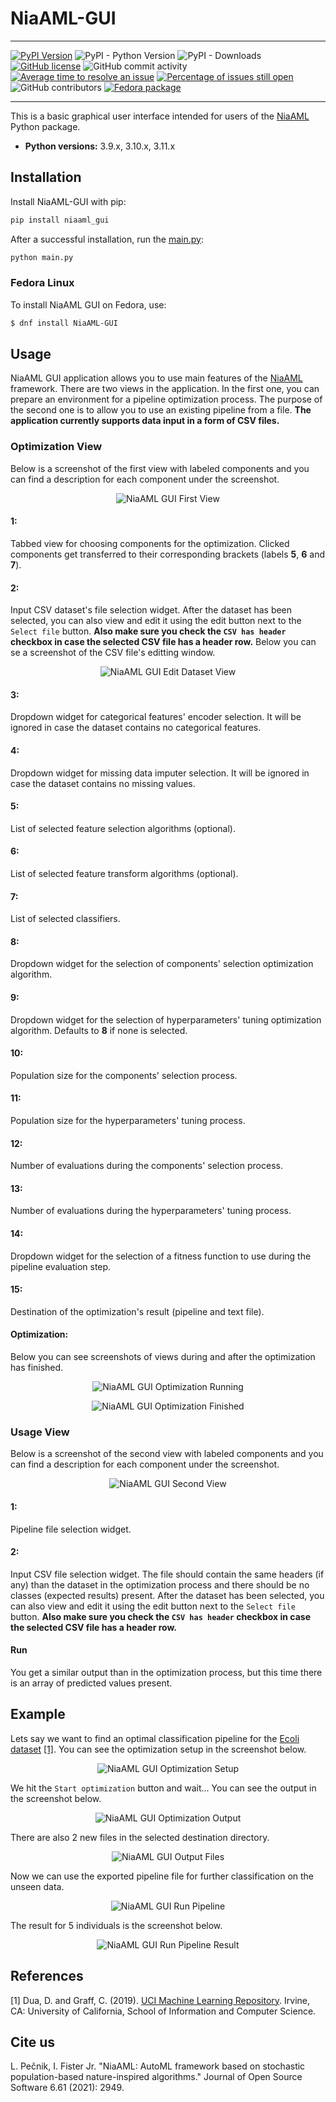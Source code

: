 # NiaAML-GUI

---

[![PyPI Version](https://img.shields.io/pypi/v/niaaml-gui.svg)](https://pypi.python.org/pypi/niaaml-gui)
![PyPI - Python Version](https://img.shields.io/pypi/pyversions/niaaml-gui.svg)
![PyPI - Downloads](https://img.shields.io/pypi/dm/niaaml-gui.svg)
[![GitHub license](https://img.shields.io/github/license/lukapecnik/NiaAML-GUI.svg)](https://github.com/flukapecnik/NiaAML-GUI/blob/master/LICENSE)
![GitHub commit activity](https://img.shields.io/github/commit-activity/w/lukapecnik/NiaAML-GUI.svg)
[![Average time to resolve an issue](http://isitmaintained.com/badge/resolution/lukapecnik/NiaAML-GUI.svg)](http://isitmaintained.com/project/lukapecnik/NiaAML-GUI "Average time to resolve an issue")
[![Percentage of issues still open](http://isitmaintained.com/badge/open/lukapecnik/NiaAML-GUI.svg)](http://isitmaintained.com/project/lukapecnik/NiaAML-GUI "Percentage of issues still open")
![GitHub contributors](https://img.shields.io/github/contributors/lukapecnik/NiaAML-GUI.svg)
[![Fedora package](https://img.shields.io/fedora/v/NiaAML-GUI?color=blue&label=Fedora%20Linux&logo=fedora)](https://src.fedoraproject.org/rpms/NiaAML-GUI)

---

This is a basic graphical user interface intended for users of the [NiaAML](https://github.com/lukapecnik/NiaAML) Python package.

* **Python versions:** 3.9.x, 3.10.x, 3.11.x

## Installation

Install NiaAML-GUI with pip:

```sh
pip install niaaml_gui
```

After a successful installation, run the [main.py](niaaml_gui/main.py):

```sh
python main.py
```

### Fedora Linux

To install NiaAML GUI on Fedora, use:

```sh
$ dnf install NiaAML-GUI
```

## Usage

NiaAML GUI application allows you to use main features of the [NiaAML](https://github.com/lukapecnik/NiaAML) framework. There are two views in the application. In the first one, you can prepare an environment for a pipeline optimization process. The purpose of the second one is to allow you to use an existing pipeline from a file. **The application currently supports data input in a form of CSV files.**

### Optimization View

Below is a screenshot of the first view with labeled components and you can find a description for each component under the screenshot.

<p align="center"><img src=".github/gui1.png" alt="NiaAML GUI First View" title="NiaAML GUI First View"/></p>

#### 1:

Tabbed view for choosing components for the optimization. Clicked components get transferred to their corresponding brackets (labels **5**, **6** and **7**).

#### 2:

Input CSV dataset's file selection widget. After the dataset has been selected, you can also view and edit it using the edit button next to the `Select file` button. **Also make sure you check the `CSV has header` checkbox in case the selected CSV file has a header row.** Below you can se a screenshot of the CSV file's editting window.

<p align="center"><img src=".github/gui3.png" alt="NiaAML GUI Edit Dataset View" title="NiaAML GUI Edit Dataset View"/></p>

#### 3:

Dropdown widget for categorical features' encoder selection. It will be ignored in case the dataset contains no categorical features.

#### 4:

Dropdown widget for missing data imputer selection. It will be ignored in case the dataset contains no missing values.

#### 5:

List of selected feature selection algorithms (optional).

#### 6:

List of selected feature transform algorithms (optional).

#### 7:

List of selected classifiers.

#### 8:

Dropdown widget for the selection of components' selection optimization algorithm.

#### 9:

Dropdown widget for the selection of hyperparameters' tuning optimization algorithm. Defaults to **8** if none is selected.

#### 10:

Population size for the components' selection process.

#### 11:

Population size for the hyperparameters' tuning process.

#### 12:

Number of evaluations during the components' selection process.

#### 13:

Number of evaluations during the hyperparameters' tuning process.

#### 14:

Dropdown widget for the selection of a fitness function to use during the pipeline evaluation step.

#### 15:

Destination of the optimization's result (pipeline and text file).

#### Optimization:

Below you can see screenshots of views during and after the optimization has finished.

<p align="center"><img src=".github/gui2.png" alt="NiaAML GUI Optimization Running" title="NiaAML GUI Optimization Running"/></p>
<p align="center"><img src=".github/gui4.png" alt="NiaAML GUI Optimization Finished" title="NiaAML GUI Optimization Finished"/></p>

### Usage View

Below is a screenshot of the second view with labeled components and you can find a description for each component under the screenshot.

<p align="center"><img src=".github/gui5.png" alt="NiaAML GUI Second View" title="NiaAML GUI Second View"/></p>

#### 1:

Pipeline file selection widget.

#### 2:

Input CSV file selection widget. The file should contain the same headers (if any) than the dataset in the optimization process and there should be no classes (expected results) present. After the dataset has been selected, you can also view and edit it using the edit button next to the `Select file` button. **Also make sure you check the `CSV has header` checkbox in case the selected CSV file has a header row.**

#### Run

You get a similar output than in the optimization process, but this time there is an array of predicted values present.

## Example

Lets say we want to find an optimal classification pipeline for the [Ecoli dataset](https://archive.ics.uci.edu/ml/datasets/ecoli) [[1]](#1). You can see the optimization setup in the screenshot below.

<p align="center"><img src=".github/gui6.png" alt="NiaAML GUI Optimization Setup" title="NiaAML GUI Optimization Setup"/></p>

We hit the `Start optimization` button and wait... You can see the output in the screenshot below.

<p align="center"><img src=".github/gui7.png" alt="NiaAML GUI Optimization Output" title="NiaAML GUI Optimization Output"/></p>

There are also 2 new files in the selected destination directory.

<p align="center"><img src=".github/gui8.png" alt="NiaAML GUI Output Files" title="NiaAML GUI Output Files"/></p>

Now we can use the exported pipeline file for further classification on the unseen data.

<p align="center"><img src=".github/gui9.png" alt="NiaAML GUI Run Pipeline" title="NiaAML GUI Run Pipeline"/></p>

The result for 5 individuals is the screenshot below.

<p align="center"><img src=".github/gui10.png" alt="NiaAML GUI Run Pipeline Result" title="NiaAML GUI Run Pipeline Result"/></p>

## References

<a id="1">[1]</a> Dua, D. and Graff, C. (2019). [UCI Machine Learning Repository](http://archive.ics.uci.edu/ml). Irvine, CA: University of California, School of Information and Computer Science.

## Cite us

L. Pečnik, I. Fister Jr. "NiaAML: AutoML framework based on stochastic population-based nature-inspired algorithms." Journal of Open Source Software 6.61 (2021): 2949.
